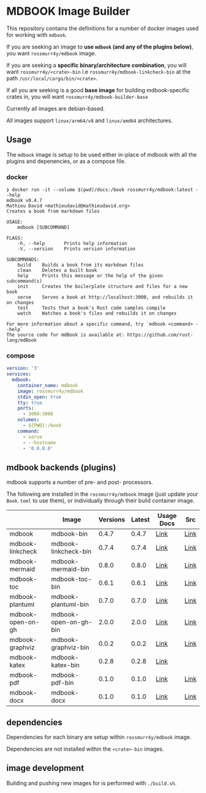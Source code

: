 # MDBOOK Image Builder

This repository contains the definitions for a number of docker images used for working with `mdbook`.

If you are seeking an image to **use `mdbook` (and any of the plugins below)**, you want `rossmurr4y/mdbook` image.

If you are seeking a **specific binary/architecture combination**, you will want `rossmurr4y/<crate>-bin` i.e `rossmurr4y/mdbook-linkcheck-bin` at the path `/usr/local/cargo/bin/<crate>`.

If all you are seeking is a good **base image** for building mdbook-specific crates in, you will want `rossmurr4y/mdbook-builder-base`

Currently all images are debian-based.

All images support `linux/arm64/v8` and `linux/amd64` architectures.

## Usage

The `mdbook` image is setup to be used either in-place of mdbook with all the plugins and depenencies, or as a compose file.

### docker

```terminal
❯ docker run -it --volume $(pwd)/docs:/book rossmurr4y/mdbook:latest --help
mdbook v0.4.7
Mathieu David <mathieudavid@mathieudavid.org>
Creates a book from markdown files

USAGE:
    mdbook [SUBCOMMAND]

FLAGS:
    -h, --help       Prints help information
    -V, --version    Prints version information

SUBCOMMANDS:
    build    Builds a book from its markdown files
    clean    Deletes a built book
    help     Prints this message or the help of the given subcommand(s)
    init     Creates the boilerplate structure and files for a new book
    serve    Serves a book at http://localhost:3000, and rebuilds it on changes
    test     Tests that a book's Rust code samples compile
    watch    Watches a book's files and rebuilds it on changes

For more information about a specific command, try `mdbook <command> --help`
The source code for mdBook is available at: https://github.com/rust-lang/mdBook
```

### compose

```yml
version: '3'
services:
  mdbook:
    container_name: mdbook
    image: rossmurr4y/mdbook
    stdin_open: true
    tty: true
    ports:
      - 3000:3000
    volumes:
      - ${PWD}:/book
    command:
      - serve
      - --hostname
      - '0.0.0.0'
```

## mdbook backends (plugins)

mdbook supports a number of pre- and post- processors.

The following are installed in the `rossmurr4y/mdbook` image (just update your `Book.toml` to use them), or individually through their build container image.

|                   | Image                 | Versions | Latest | Usage Docs                                           | Src      |
|-------------------|-----------------------|----------|--------|------------------------------------------------------|----------|
| mdbook            | mdbook-bin            |   0.4.7  |  0.4.7 |[Link](http://rust-lang.github.io/mdBook/index.html) | [Link](https://github.com/rust-lang/mdBook) |
| mdbook-linkcheck  | mdbook-linkcheck-bin  |   0.7.4  |  0.7.4 |[Link](https://crates.io/crates/mdbook-linkcheck)| [Link](https://github.com/Michael-F-Bryan/mdbook-linkcheck) |
| mdbook-mermaid    | mdbook-mermaid-bin    |   0.8.0  |  0.8.0 |[Link](https://crates.io/crates/mdbook-mermaid)| [Link](https://github.com/badboy/mdbook-mermaid) |
| mdbook-toc        | mdbook-toc-bin        |   0.6.1  |  0.6.1 |[Link](https://crates.io/crates/mdbook-toc)| [Link](https://github.com/badboy/mdbook-toc) |
| mdbook-plantuml   | mdbook-plantuml-bin   |   0.7.0  |  0.7.0 |[Link](https://crates.io/crates/mdbook-plantuml)| [Link](https://github.com/sytsereitsma/mdbook-plantuml) |
| mdbook-open-on-gh | mdbook-open-on-gh-bin |   2.0.0  |  2.0.0 |[Link](https://crates.io/crates/mdbook-open-on-gh)| [Link](https://github.com/badboy/mdbook-open-on-gh) |
| mdbook-graphviz   | mdbook-graphviz-bin   |   0.0.2  |  0.0.2 |[Link](https://crates.io/crates/mdbook-graphviz)| [Link](https://github.com/dylanowen/mdbook-graphviz) |
| mdbook-katex      | mdbook-katex-bin      |   0.2.8  |  0.2.8 |[Link](https://crates.io/crates/mdbook-katex)| |
| mdbook-pdf        | mdbook-pdf-bin        |   0.1.0  |  0.1.0 |[Link](https://github.com/rossmurr4y/mdbook-pdf) | [Link](https://github.com/rossmurr4y/mdbook-pdf) |
| mdbook-docx | mdbook-docx | 0.1.0 | 0.1.0 |[Link](https://github.com/rossmurr4y/mdbook-docx) | [Link](https://github.com/rossmurr4y/mdbook-pdf) |

## dependencies

Dependencies for each binary are setup within `rossmurr4y/mdbook` image.

Dependencies are not installed within the `<crate>-bin` images.


## image development

Building and pushing new images for is performed with `./build.sh`.
